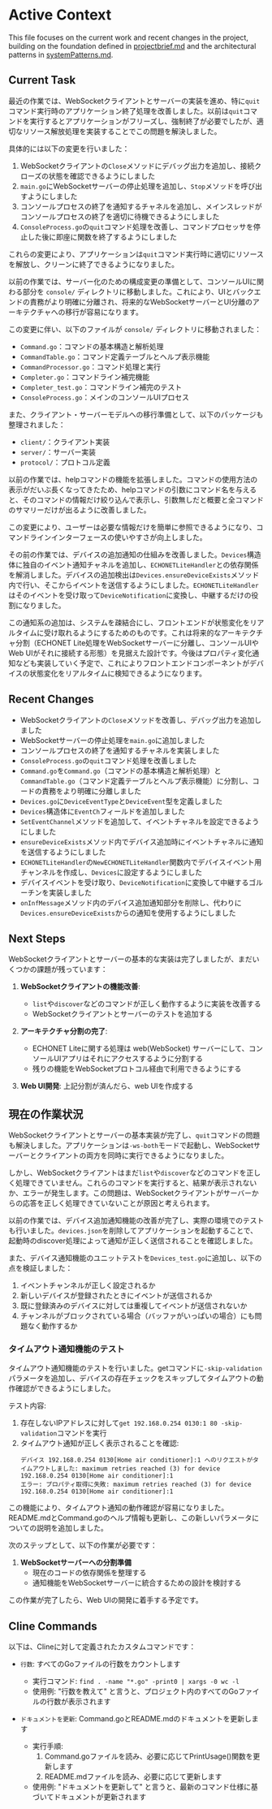 # Active Context

This file focuses on the current work and recent changes in the project, building on the foundation defined in [projectbrief.md](./projectbrief.md) and the architectural patterns in [systemPatterns.md](./systemPatterns.md).

## Current Task

最近の作業では、WebSocketクライアントとサーバーの実装を進め、特に`quit`コマンド実行時のアプリケーション終了処理を改善しました。以前は`quit`コマンドを実行するとアプリケーションがフリーズし、強制終了が必要でしたが、適切なリソース解放処理を実装することでこの問題を解決しました。

具体的には以下の変更を行いました：
1. WebSocketクライアントの`Close`メソッドにデバッグ出力を追加し、接続クローズの状態を確認できるようにしました
2. `main.go`にWebSocketサーバーの停止処理を追加し、`Stop`メソッドを呼び出すようにしました
3. コンソールプロセスの終了を通知するチャネルを追加し、メインスレッドがコンソールプロセスの終了を適切に待機できるようにしました
4. `ConsoleProcess.go`の`quit`コマンド処理を改善し、コマンドプロセッサを停止した後に即座に関数を終了するようにしました

これらの変更により、アプリケーションは`quit`コマンド実行時に適切にリソースを解放し、クリーンに終了できるようになりました。

以前の作業では、サーバー化のための構成変更の準備として、コンソールUIに関わる部分を `console/` ディレクトリに移動しました。これにより、UIとバックエンドの責務がより明確に分離され、将来的なWebSocketサーバーとUI分離のアーキテクチャへの移行が容易になります。

この変更に伴い、以下のファイルが `console/` ディレクトリに移動されました：
- `Command.go`：コマンドの基本構造と解析処理
- `CommandTable.go`：コマンド定義テーブルとヘルプ表示機能
- `CommandProcessor.go`：コマンド処理と実行
- `Completer.go`：コマンドライン補完機能
- `Completer_test.go`：コマンドライン補完のテスト
- `ConsoleProcess.go`：メインのコンソールUIプロセス

また、クライアント・サーバーモデルへの移行準備として、以下のパッケージも整理されました：
- `client/`：クライアント実装
- `server/`：サーバー実装
- `protocol/`：プロトコル定義

以前の作業では、helpコマンドの機能を拡張しました。コマンドの使用方法の表示がだいぶ長くなってきたため、helpコマンドの引数にコマンド名を与えると、そのコマンドの情報だけ絞り込んで表示し、引数無しだと概要と全コマンドのサマリーだけが出るように改善しました。

この変更により、ユーザーは必要な情報だけを簡単に参照できるようになり、コマンドラインインターフェースの使いやすさが向上しました。

その前の作業では、デバイスの追加通知の仕組みを改善しました。`Devices`構造体に独自のイベント通知チャネルを追加し、`ECHONETLiteHandler`との依存関係を解消しました。デバイスの追加検出は`Devices.ensureDeviceExists`メソッド内で行い、そこからイベントを送信するようにしました。`ECHONETLiteHandler`はそのイベントを受け取って`DeviceNotification`に変換し、中継するだけの役割になりました。

この通知系の追加は、システムを疎結合にし、フロントエンドが状態変化をリアルタイムに受け取れるようにするためのものです。これは将来的なアーキテクチャ分割（ECHONET Lite処理をWebSocketサーバーに分離し、コンソールUIやWeb UIがそれに接続する形態）を見据えた設計です。今後はプロパティ変化通知なども実装していく予定で、これによりフロントエンドコンポーネントがデバイスの状態変化をリアルタイムに検知できるようになります。

## Recent Changes

- WebSocketクライアントの`Close`メソッドを改善し、デバッグ出力を追加しました
- WebSocketサーバーの停止処理を`main.go`に追加しました
- コンソールプロセスの終了を通知するチャネルを実装しました
- `ConsoleProcess.go`の`quit`コマンド処理を改善しました
- `Command.go`を`Command.go`（コマンドの基本構造と解析処理）と`CommandTable.go`（コマンド定義テーブルとヘルプ表示機能）に分割し、コードの責務をより明確に分離しました
- `Devices.go`に`DeviceEventType`と`DeviceEvent`型を定義しました
- `Devices`構造体に`EventCh`フィールドを追加しました
- `SetEventChannel`メソッドを追加して、イベントチャネルを設定できるようにしました
- `ensureDeviceExists`メソッド内でデバイス追加時にイベントチャネルに通知を送信するようにしました
- `ECHONETLiteHandler`の`NewECHONETLiteHandler`関数内でデバイスイベント用チャンネルを作成し、`Devices`に設定するようにしました
- デバイスイベントを受け取り、`DeviceNotification`に変換して中継するゴルーチンを実装しました
- `onInfMessage`メソッド内のデバイス追加通知部分を削除し、代わりに`Devices.ensureDeviceExists`からの通知を使用するようにしました

## Next Steps

WebSocketクライアントとサーバーの基本的な実装は完了しましたが、まだいくつかの課題が残っています：

1. **WebSocketクライアントの機能改善**:
   - `list`や`discover`などのコマンドが正しく動作するように実装を改善する
   - WebSocketクライアントとサーバーのテストを追加する

2. **アーキテクチャ分割の完了**:
   - ECHONET Liteに関する処理は web(WebSocket) サーバーにして、コンソールUIアプリはそれにアクセスするように分割する
   - 残りの機能をWebSocketプロトコル経由で利用できるようにする

3. **Web UI開発**: 上記分割が済んだら、web UIを作成する

## 現在の作業状況

WebSocketクライアントとサーバーの基本実装が完了し、`quit`コマンドの問題も解決しました。アプリケーションは`-ws-both`モードで起動し、WebSocketサーバーとクライアントの両方を同時に実行できるようになりました。

しかし、WebSocketクライアントはまだ`list`や`discover`などのコマンドを正しく処理できていません。これらのコマンドを実行すると、結果が表示されないか、エラーが発生します。この問題は、WebSocketクライアントがサーバーからの応答を正しく処理できていないことが原因と考えられます。

以前の作業では、デバイス追加通知機能の改善が完了し、実際の環境でのテストも行いました。`devices.json`を削除してアプリケーションを起動することで、起動時のdiscover処理によって通知が正しく送信されることを確認しました。

また、デバイス通知機能のユニットテストを`Devices_test.go`に追加し、以下の点を検証しました：

1. イベントチャンネルが正しく設定されるか
2. 新しいデバイスが登録されたときにイベントが送信されるか
3. 既に登録済みのデバイスに対しては重複してイベントが送信されないか
4. チャンネルがブロックされている場合（バッファがいっぱいの場合）にも問題なく動作するか

### タイムアウト通知機能のテスト

タイムアウト通知機能のテストを行いました。getコマンドに`-skip-validation`パラメータを追加し、デバイスの存在チェックをスキップしてタイムアウトの動作確認ができるようにしました。

テスト内容:
1. 存在しないIPアドレスに対して`get 192.168.0.254 0130:1 80 -skip-validation`コマンドを実行
2. タイムアウト通知が正しく表示されることを確認:
   ```
   デバイス 192.168.0.254 0130[Home air conditioner]:1 へのリクエストがタイムアウトしました: maximum retries reached (3) for device 192.168.0.254 0130[Home air conditioner]:1
   エラー: プロパティ取得に失敗: maximum retries reached (3) for device 192.168.0.254 0130[Home air conditioner]:1
   ```

この機能により、タイムアウト通知の動作確認が容易になりました。README.mdとCommand.goのヘルプ情報も更新し、この新しいパラメータについての説明を追加しました。

次のステップとして、以下の作業が必要です：

1. **WebSocketサーバーへの分割準備**
   - 現在のコードの依存関係を整理する
   - 通知機能をWebSocketサーバーに統合するための設計を検討する

この作業が完了したら、Web UIの開発に着手する予定です。

## Cline Commands

以下は、Clineに対して定義されたカスタムコマンドです：

- `行数`: すべてのGoファイルの行数をカウントします
  - 実行コマンド: `find . -name "*.go" -print0 | xargs -0 wc -l`
  - 使用例: "行数を教えて" と言うと、プロジェクト内のすべてのGoファイルの行数が表示されます

- `ドキュメントを更新`: Command.goとREADME.mdのドキュメントを更新します
  - 実行手順:
    1. Command.goファイルを読み、必要に応じてPrintUsage()関数を更新します
    2. README.mdファイルを読み、必要に応じて更新します
  - 使用例: "ドキュメントを更新して" と言うと、最新のコマンド仕様に基づいてドキュメントが更新されます
